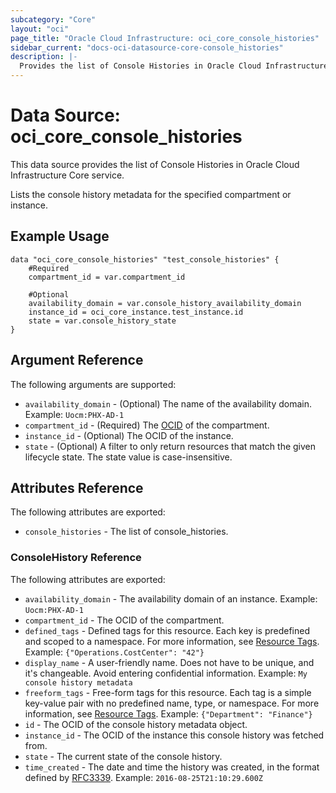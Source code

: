```yaml
---
subcategory: "Core"
layout: "oci"
page_title: "Oracle Cloud Infrastructure: oci_core_console_histories"
sidebar_current: "docs-oci-datasource-core-console_histories"
description: |-
  Provides the list of Console Histories in Oracle Cloud Infrastructure Core service
---
```


# Data Source: oci_core_console_histories
This data source provides the list of Console Histories in Oracle Cloud Infrastructure Core service.

Lists the console history metadata for the specified compartment or instance.


## Example Usage

```hcl
data "oci_core_console_histories" "test_console_histories" {
	#Required
	compartment_id = var.compartment_id

	#Optional
	availability_domain = var.console_history_availability_domain
	instance_id = oci_core_instance.test_instance.id
	state = var.console_history_state
}
```

## Argument Reference

The following arguments are supported:

* `availability_domain` - (Optional) The name of the availability domain.  Example: `Uocm:PHX-AD-1` 
* `compartment_id` - (Required) The [OCID](https://docs.cloud.oracle.com/iaas/Content/General/Concepts/identifiers.htm) of the compartment.
* `instance_id` - (Optional) The OCID of the instance.
* `state` - (Optional) A filter to only return resources that match the given lifecycle state. The state value is case-insensitive. 


## Attributes Reference

The following attributes are exported:

* `console_histories` - The list of console_histories.

### ConsoleHistory Reference

The following attributes are exported:

* `availability_domain` - The availability domain of an instance.  Example: `Uocm:PHX-AD-1` 
* `compartment_id` - The OCID of the compartment.
* `defined_tags` - Defined tags for this resource. Each key is predefined and scoped to a namespace. For more information, see [Resource Tags](https://docs.cloud.oracle.com/iaas/Content/General/Concepts/resourcetags.htm).  Example: `{"Operations.CostCenter": "42"}` 
* `display_name` - A user-friendly name. Does not have to be unique, and it's changeable. Avoid entering confidential information.  Example: `My console history metadata` 
* `freeform_tags` - Free-form tags for this resource. Each tag is a simple key-value pair with no predefined name, type, or namespace. For more information, see [Resource Tags](https://docs.cloud.oracle.com/iaas/Content/General/Concepts/resourcetags.htm).  Example: `{"Department": "Finance"}` 
* `id` - The OCID of the console history metadata object.
* `instance_id` - The OCID of the instance this console history was fetched from.
* `state` - The current state of the console history.
* `time_created` - The date and time the history was created, in the format defined by [RFC3339](https://tools.ietf.org/html/rfc3339). Example: `2016-08-25T21:10:29.600Z` 

